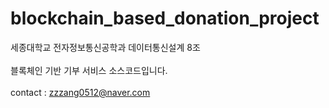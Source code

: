 # blockchain_based_donation_project

세종대학교 전자정보통신공학과 데이터통신설계 8조<br><br>
블록체인 기반 기부 서비스 소스코드입니다.<br><br>
contact : zzzang0512@naver.com
